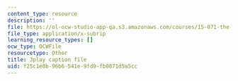 ```yaml
---
content_type: resource
description: ''
file: https://ol-ocw-studio-app-qa.s3.amazonaws.com/courses/15-071-the-analytics-edge-spring-2017/f25c1e0b96b6541e9fd9fb0871d5a5cc_EQYlOQjzYOA.vtt
file_type: application/x-subrip
learning_resource_types: []
ocw_type: OCWFile
resourcetype: Other
title: 3play caption file
uid: f25c1e0b-96b6-541e-9fd9-fb0871d5a5cc
---
```

